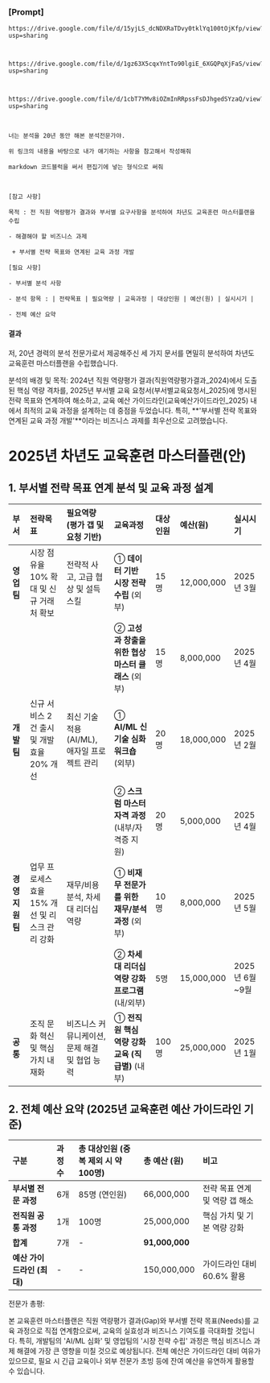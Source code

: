 ### [Prompt]

```
https://drive.google.com/file/d/15yjLS_dcNDXRaTDvy0tklYq100tOjKfp/view?usp=sharing



https://drive.google.com/file/d/1gz63X5cqxYntTo90lgiE_6XGQPqXjFaS/view?usp=sharing



https://drive.google.com/file/d/1cbT7YMv8iOZmInRRpssFsDJhgedSYzaQ/view?usp=sharing



너는 분석을 20년 동안 해본 분석전문가야.

위 링크의 내용을 바탕으로 내가 얘기하는 사항을 참고해서 작성해줘

markdown 코드블럭을 써서 편집기에 넣는 형식으로 써줘



[참고 사항]

목적 : 전 직원 역량평가 결과와 부서별 요구사항을 분석하여 차년도 교육훈련 마스터플랜을 수립

- 해결해야 할 비즈니스 과제

 + 부서별 전략 목표와 연계된 교육 과정 개발

[필요 사항]

- 부서별 분석 사항

- 분석 항목 : | 전략목표 | 필요역량 | 교육과정 | 대상인원 | 예산(원) | 실시시기 |

- 전체 예산 요약
```

#### 결과

저, 20년 경력의 분석 전문가로서 제공해주신 세 가지 문서를 면밀히 분석하여 차년도 교육훈련 마스터플랜을 수립했습니다.

분석의 배경 및 목적: 2024년 직원 역량평가 결과(직원역량평가결과_2024)에서 도출된 핵심 역량 격차를, 2025년 부서별 교육 요청서(부서별교육요청서_2025)에 명시된 전략 목표와 연계하여 해소하고, 교육 예산 가이드라인(교육예산가이드라인_2025) 내에서 최적의 교육 과정을 설계하는 데 중점을 두었습니다. 특히, **'부서별 전략 목표와 연계된 교육 과정 개발'**이라는 비즈니스 과제를 최우선으로 고려했습니다.

# 2025년 차년도 교육훈련 마스터플랜(안)

## 1. 부서별 전략 목표 연계 분석 및 교육 과정 설계

| 부서 | 전략목표 | 필요역량 (평가 갭 및 요청 기반) | 교육과정 | 대상인원 | 예산(원) | 실시시기 |
| :--- | :--- | :--- | :--- | :--- | :--- | :--- |
| **영업팀** | 시장 점유율 10% 확대 및 신규 거래처 확보 | 전략적 사고, 고급 협상 및 설득 스킬 | ① **데이터 기반 시장 전략 수립** (외부) | 15명 | 12,000,000 | 2025년 3월 |
| | | | ② **고성과 창출을 위한 협상 마스터 클래스** (외부) | 15명 | 8,000,000 | 2025년 4월 |
| **개발팀** | 신규 서비스 2건 출시 및 개발 효율 20% 개선 | 최신 기술 적용(AI/ML), 애자일 프로젝트 관리 | ① **AI/ML 신기술 심화 워크숍** (외부) | 20명 | 18,000,000 | 2025년 2월 |
| | | | ② **스크럼 마스터 자격 과정** (내부/자격증 지원) | 20명 | 5,000,000 | 2025년 4월 |
| **경영지원팀** | 업무 프로세스 효율 15% 개선 및 리스크 관리 강화 | 재무/비용 분석, 차세대 리더십 역량 | ① **비재무 전문가를 위한 재무/분석 과정** (외부) | 10명 | 8,000,000 | 2025년 5월 |
| | | | ② **차세대 리더십 역량 강화 프로그램** (내/외부) | 5명 | 15,000,000 | 2025년 6월~9월 |
| **공통** | 조직 문화 혁신 및 핵심 가치 내재화 | 비즈니스 커뮤니케이션, 문제 해결 및 협업 능력 | ① **전직원 핵심 역량 강화 교육 (직급별)** (내부) | 100명 | 25,000,000 | 2025년 1월 |

## 2. 전체 예산 요약 (2025년 교육훈련 예산 가이드라인 기준)

| 구분 | 과정 수 | 총 대상인원 (중복 제외 시 약 100명) | 총 예산 (원) | 비고 |
| :--- | :--- | :--- | :--- | :--- |
| **부서별 전문 과정** | 6개 | 85명 (연인원) | 66,000,000 | 전략 목표 연계 및 역량 갭 해소 |
| **전직원 공통 과정** | 1개 | 100명 | 25,000,000 | 핵심 가치 및 기본 역량 강화 |
| **합계** | 7개 | - | **91,000,000** | |
| **예산 가이드라인 (최대)** | - | - | 150,000,000 | 가이드라인 대비 60.6% 활용 |

전문가 총평:

본 교육훈련 마스터플랜은 직원 역량평가 결과(Gap)와 부서별 전략 목표(Needs)를 교육 과정으로 직접 연계함으로써, 교육의 실효성과 비즈니스 기여도를 극대화할 것입니다. 특히, 개발팀의 'AI/ML 심화' 및 영업팀의 '시장 전략 수립' 과정은 핵심 비즈니스 과제 해결에 가장 큰 영향을 미칠 것으로 예상됩니다. 전체 예산은 가이드라인 대비 여유가 있으므로, 필요 시 긴급 교육이나 외부 전문가 초빙 등에 잔여 예산을 유연하게 활용할 수 있습니다.